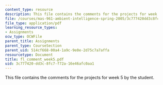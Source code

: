 ```yaml
---
content_type: resource
description: This file contains the comments for the projects for week 5 by the student.
file: /courses/mas-961-ambient-intelligence-spring-2005/3c777420dd3c8fc7f72a16e46afc0aa1_fl_comment_week5.pdf
file_type: application/pdf
learning_resource_types:
- Assignments
ocw_type: OCWFile
parent_title: Assignments
parent_type: CourseSection
parent_uid: 514cf668-00a4-1a9c-9e0e-2d75c7a7affa
resourcetype: Document
title: fl_comment_week5.pdf
uid: 3c777420-dd3c-8fc7-f72a-16e46afc0aa1
---
```

This file contains the comments for the projects for week 5 by the student.

